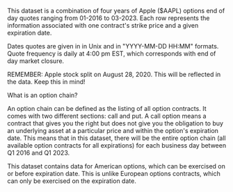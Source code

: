 This dataset is a combination of four years of Apple ($AAPL) options end of day quotes ranging from 01-2016 to 03-2023. Each row represents the information associated with one contract's strike price and a given expiration date.

Dates quotes are given in in Unix and in "YYYY-MM-DD HH:MM" formats. Quote frequency is daily at 4:00 pm EST, which corresponds with end of day market closure.

REMEMBER: Apple stock split on August 28, 2020. This will be reflected in the data. Keep this in mind!

What is an option chain?

An option chain can be defined as the listing of all option contracts. It comes with two different sections: call and put. A call option means a contract that gives you the right but does not give you the obligation to buy an underlying asset at a particular price and within the option's expiration date. This means that in this dataset, there will be the entire option chain (all available option contracts for all expirations) for each business day between Q1 2016 and Q1 2023.

This dataset contains data for American options, which can be exercised on or before expiration date. This is unlike European options contracts, which can only be exercised on the expiration date.